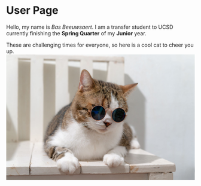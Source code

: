 # User Page
Hello, my name is *Bas Beeuwsaert*. I am a transfer student to UCSD currently finishing the **Spring Quarter** of my **Junior** year.

These are challenging times for everyone, so here is a cool cat to cheer you up. ![Image of Cool Cat](https://github.com/basbelg/Github-Pages/blob/main/spare%20pictures/Cool%20Cat.jpg)
